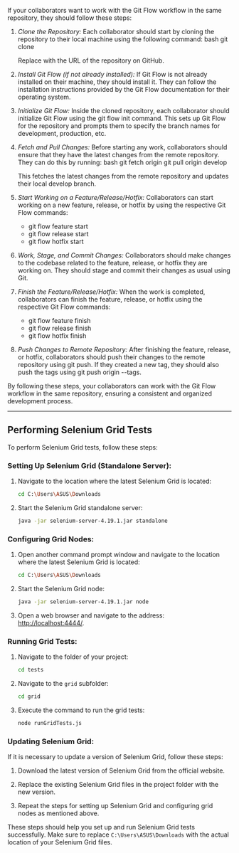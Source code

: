 If your collaborators want to work with the Git Flow workflow in the same repository, they should follow these steps:

1. *Clone the Repository:*
   Each collaborator should start by cloning the repository to their local machine using the following command:
   bash
   git clone <repository-url>
   
   Replace <repository-url> with the URL of the repository on GitHub.

2. *Install Git Flow (if not already installed):*
   If Git Flow is not already installed on their machine, they should install it. They can follow the installation instructions provided by the Git Flow documentation for their operating system.

3. *Initialize Git Flow:*
   Inside the cloned repository, each collaborator should initialize Git Flow using the git flow init command. This sets up Git Flow for the repository and prompts them to specify the branch names for development, production, etc.

4. *Fetch and Pull Changes:*
   Before starting any work, collaborators should ensure that they have the latest changes from the remote repository. They can do this by running:
   bash
   git fetch origin
   git pull origin develop
   
   This fetches the latest changes from the remote repository and updates their local develop branch.

5. *Start Working on a Feature/Release/Hotfix:*
   Collaborators can start working on a new feature, release, or hotfix by using the respective Git Flow commands:
   - git flow feature start <feature-name>
   - git flow release start <release-version>
   - git flow hotfix start <hotfix-version>

6. *Work, Stage, and Commit Changes:*
   Collaborators should make changes to the codebase related to the feature, release, or hotfix they are working on. They should stage and commit their changes as usual using Git.

7. *Finish the Feature/Release/Hotfix:*
   When the work is completed, collaborators can finish the feature, release, or hotfix using the respective Git Flow commands:
   - git flow feature finish <feature-name>
   - git flow release finish <release-version>
   - git flow hotfix finish <hotfix-version>

8. *Push Changes to Remote Repository:*
   After finishing the feature, release, or hotfix, collaborators should push their changes to the remote repository using git push. If they created a new tag, they should also push the tags using git push origin --tags.

By following these steps, your collaborators can work with the Git Flow workflow in the same repository, ensuring a consistent and organized development process.

***

## Performing Selenium Grid Tests

To perform Selenium Grid tests, follow these steps:

### Setting Up Selenium Grid (Standalone Server):

1. Navigate to the location where the latest Selenium Grid is located:

    ```bash
    cd C:\Users\ASUS\Downloads
    ```

2. Start the Selenium Grid standalone server:

    ```bash
    java -jar selenium-server-4.19.1.jar standalone
    ```

### Configuring Grid Nodes:

1. Open another command prompt window and navigate to the location where the latest Selenium Grid is located:

    ```bash
    cd C:\Users\ASUS\Downloads
    ```

2. Start the Selenium Grid node:

    ```bash
    java -jar selenium-server-4.19.1.jar node
    ```

3. Open a web browser and navigate to the address: [http://localhost:4444/](http://localhost:4444/).

### Running Grid Tests:

1. Navigate to the folder of your project:

    ```bash
    cd tests
    ```

2. Navigate to the `grid` subfolder:

    ```bash
    cd grid
    ```

3. Execute the command to run the grid tests:

    ```bash
    node runGridTests.js
    ```

### Updating Selenium Grid:

If it is necessary to update a version of Selenium Grid, follow these steps:

1. Download the latest version of Selenium Grid from the official website.

2. Replace the existing Selenium Grid files in the project folder with the new version.

3. Repeat the steps for setting up Selenium Grid and configuring grid nodes as mentioned above.

These steps should help you set up and run Selenium Grid tests successfully. Make sure to replace `C:\Users\ASUS\Downloads` with the actual location of your Selenium Grid files.

